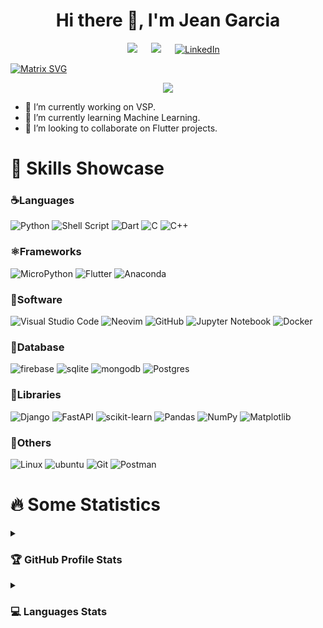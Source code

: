 <h1 align="center">Hi there 👋, I'm Jean Garcia</h1>

<p align="center">  
  &emsp; 
  <img src="https://img.shields.io/github/stars/JeanGC970520"/>
  &emsp; 
  <img src="https://img.shields.io/github/followers/JeanGC970520"/>
  &emsp; 
  <a href="https://www.linkedin.com/in/jean-gc" target="blank">
    <img src="https://img.shields.io/badge/Linkedin-%25?style=flat&logo=linkedin&labelColor=blue&color=white" alt="LinkedIn"/>
  </a>
</p>


<!--
![GitHub stars](https://img.shields.io/github/stars/JeanGC970520)
&emsp;
![GitHub followers](https://img.shields.io/github/followers/JeanGC970520)
&emsp;
[![Static Badge](https://img.shields.io/badge/Linkedin-%25?style=flat&logo=linkedin&labelColor=blue&color=white)](www.linkedin.com/in/jean-pool-garcía-contreras-851145203)
-->

[![Matrix SVG](https://raw.githubusercontent.com/rodrigograca31/rodrigograca31/master/matrix.svg)](https://www.youtube.com/watch?v=SDkAGkd4NLc) 


<p align="center">

  <!-- <img src="https://komarev.com/ghpvc/?username=JeanGC970520&label=Profile%20views&color=0047AB&style=plastic?" alt="JeanGC970520" height=22px, width=150px/> -->
  <img src="https://profile-counter.glitch.me/JeanGC970520/count.svg">

</p>


- 🔭 I’m currently working on VSP.
- 🌱 I’m currently learning Machine Learning.
- 👯 I’m looking to collaborate on Flutter projects.

<h1 align="left">🧠 Skills Showcase</h1>

### ☕️Languages

![Python](https://img.shields.io/badge/Python-%253776AB.svg?style=for-the-badge&logo=python&logoColor=white&color=blue)
![Shell Script](https://img.shields.io/badge/Shell%20script-%254EAA25.svg?style=for-the-badge&logo=gnubash&logoColor=%23585e5d&color=%23daf7f0)
![Dart](https://img.shields.io/badge/dart-%230175C2.svg?style=for-the-badge&logo=dart&logoColor=white)
![C](https://img.shields.io/badge/c-%2300599C.svg?style=for-the-badge&logo=c&logoColor=white)
![C++](https://img.shields.io/badge/c++-%2300599C.svg?style=for-the-badge&logo=c%2B%2B&logoColor=white)

### ⚛️Frameworks
![MicroPython](https://img.shields.io/badge/Micropython-%252B2728.svg?style=for-the-badge&logo=micropython&logoColor=%232B2728&color=blue)
![Flutter](https://img.shields.io/badge/Flutter-%2302569B.svg?style=for-the-badge&logo=Flutter&logoColor=white)
![Anaconda](https://img.shields.io/badge/Anaconda-%2344A833.svg?style=for-the-badge&logo=anaconda&logoColor=white)

### 📝Software

![Visual Studio Code](https://img.shields.io/badge/Visual%20Studio%20Code-0078d7.svg?style=for-the-badge&logo=visual-studio-code&logoColor=white)
![Neovim](https://img.shields.io/badge/NeoVim-%2357A143.svg?&style=for-the-badge&logo=neovim&logoColor=white)
![GitHub](https://img.shields.io/badge/github-%23121011.svg?style=for-the-badge&logo=github&logoColor=white)
![Jupyter Notebook](https://img.shields.io/badge/jupyter-%23FA0F00.svg?style=for-the-badge&logo=jupyter&logoColor=white)
![Docker](https://img.shields.io/badge/docker-%230db7ed.svg?style=for-the-badge&logo=docker&logoColor=white)

### 🐬Database

![firebase](https://img.shields.io/badge/firebase-FFCA28.svg?style=for-the-badge&logo=firebase&logoColor=white)
![sqlite](https://img.shields.io/badge/sqlite-003B57.svg?style=for-the-badge&logo=sqlite&logoColor=white)
![mongodb](https://img.shields.io/badge/mongodb-47A248.svg?style=for-the-badge&logo=mongodb&logoColor=white)
![Postgres](https://img.shields.io/badge/postgres-%23316192.svg?style=for-the-badge&logo=postgresql&logoColor=white)

### 📘Libraries

![Django](https://img.shields.io/badge/django-%23092E20.svg?style=for-the-badge&logo=django&logoColor=white)
![FastAPI](https://img.shields.io/badge/FastAPI-005571?style=for-the-badge&logo=fastapi)
![scikit-learn](https://img.shields.io/badge/scikit--learn-%23F7931E.svg?style=for-the-badge&logo=scikit-learn&logoColor=white)
![Pandas](https://img.shields.io/badge/pandas-%23150458.svg?style=for-the-badge&logo=pandas&logoColor=white)
![NumPy](https://img.shields.io/badge/numpy-%23013243.svg?style=for-the-badge&logo=numpy&logoColor=white)
![Matplotlib](https://img.shields.io/badge/Matplotlib-%23ffffff.svg?style=for-the-badge&logo=Matplotlib&logoColor=black)

### 🐙Others

![Linux](https://img.shields.io/badge/Linux-FCC624?style=for-the-badge&logo=linux&logoColor=black)
![ubuntu](https://img.shields.io/badge/ubuntu-E95420.svg?style=for-the-badge&logo=ubuntu&logoColor=white)
![Git](https://img.shields.io/badge/git-%23F05033.svg?style=for-the-badge&logo=git&logoColor=white)
![Postman](https://img.shields.io/badge/Postman-FF6C37?style=for-the-badge&logo=postman&logoColor=white)


<h1 align="left">🔥 Some Statistics</h1>

<details><summary><h3> 🏆 GitHub Profile Stats</h3></summary>

  <p align="center">
    <img src="https://github-readme-stats.vercel.app/api?username=JeanGC970520&show_icons=true&theme=transparent" alt="JeanGC970520"/>
  </p>
  
</details>

<details><summary><h3> 💻 Languages Stats</h3></summary>
  
  ----	

  <p align="center">
    <img src="https://github-readme-stats.vercel.app/api/top-langs/?username=JeanGC970520" alt="JeanGC970520" />
    <br/>
    <b>Note:</b> Top languages is only a metric of the languages my public code consists of and doesn't reflect experience or skill level.
  </p>

</details>


